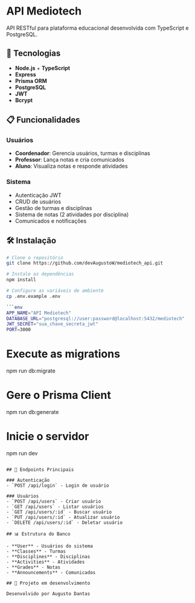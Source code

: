 # API Mediotech

API RESTful para plataforma educacional desenvolvida com TypeScript e PostgreSQL.

## 🚀 Tecnologias

- **Node.js** + **TypeScript**
- **Express** 
- **Prisma ORM** 
- **PostgreSQL** 
- **JWT** 
- **Bcrypt** 

## 📋 Funcionalidades

### Usuários
- **Coordenador**: Gerencia usuários, turmas e disciplinas
- **Professor**: Lança notas e cria comunicados
- **Aluno**: Visualiza notas e responde atividades

### Sistema
- Autenticação JWT
- CRUD de usuários
- Gestão de turmas e disciplinas
- Sistema de notas (2 atividades por disciplina)
- Comunicados e notificações

## 🛠️ Instalação

```bash
# Clone o repositório
git clone https://github.com/devAugustoW/mediotech_api.git

# Instale as dependências
npm install

# Configure as variáveis de ambiente
cp .env.example .env

```env
APP_NAME="API Mediotech"
DATABASE_URL="postgresql://user:password@localhost:5432/mediotech"
JWT_SECRET="sua_chave_secreta_jwt"
PORT=3000
```

# Execute as migrations
npm run db:migrate

# Gere o Prisma Client
npm run db:generate

# Inicie o servidor
npm run dev
```

## 🔗 Endpoints Principais

### Autenticação
- `POST /api/login` - Login de usuário

### Usuários
- `POST /api/users` - Criar usuário
- `GET /api/users` - Listar usuários
- `GET /api/users/:id` - Buscar usuário
- `PUT /api/users/:id` - Atualizar usuário
- `DELETE /api/users/:id` - Deletar usuário

## 📊 Estrutura do Banco

- **User** - Usuários do sistema
- **Classes** - Turmas
- **Disciplines** - Disciplinas
- **Activities** - Atividades
- **Grades** - Notas
- **Announcements** - Comunicados

## 📄 Projeto em desenvolvimento

Desenvolvido por Augusto Dantas
